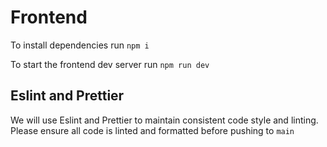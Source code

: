 # Frontend

To install dependencies run `npm i`

To start the frontend dev server run `npm run dev`

## Eslint and Prettier

We will use Eslint and Prettier to maintain consistent code style and linting.
Please ensure all code is linted and formatted before pushing to `main`
